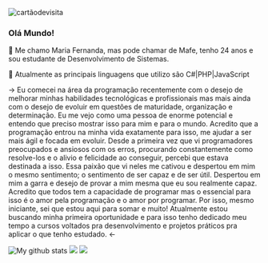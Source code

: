 ![cartãodevisita](https://user-images.githubusercontent.com/76748367/119769669-398cdb80-be91-11eb-9993-85127ac5b179.png)

### Olá Mundo!

🍄  Me chamo Maria Fernanda, mas pode chamar de Mafe, tenho 24 anos e sou estudante de Desenvolvimento de Sistemas.

🌿  Atualmente as principais linguagens que utilizo são C#|PHP|JavaScript

 →  Eu comecei na área da programação recentemente com o desejo de melhorar minhas habilidades tecnológicas e profissionais mas mais ainda com o desejo de evoluir em questões de maturidade, organização e determinação.
Eu me vejo como uma pessoa de enorme potencial e entendo que preciso mostrar isso para mim e para o mundo. Acredito que a programação entrou na minha vida exatamente para isso, me ajudar a ser mais ágil e focada em evoluir.
    Desde a primeira vez que vi programadores preocupados e ansiosos com os erros, procurando constantemente como resolve-los e o alivio e felicidade ao conseguir, percebi que estava destinada a isso. Essa paixão que vi neles me cativou e despertou em mim o mesmo sentimento; o sentimento de ser capaz e de ser útil. Despertou em mim a garra e desejo de provar a mim mesma que eu sou realmente capaz.
    Acredito que todos tem a capacidade de programar mas o essencial para isso é o amor pela programação e o amor por programar. Por isso, mesmo iniciante, sei que estou aqui para somar e muito!
Atualmente estou buscando minha primeira oportunidade e para isso tenho dedicado meu tempo a cursos voltados pra desenvolvimento e projetos práticos pra aplicar o que tenho estudado. ←




![My github stats](https://github-readme-stats.vercel.app/api?username=progmafe)
[<img src="https://img.shields.io/badge/linkedin-%230077B5.svg?&style=for-the-badge&logo=linkedin&logoColor=white" />](https://www.linkedin.com/in/maria-fernanda-cruz-bueno/) [<img src = "https://img.shields.io/badge/instagram-%23E4405F.svg?&style=for-the-badge&logo=instagram&logoColor=white">](https://www.instagram.com/_cruzbueno_/)

